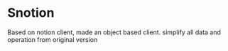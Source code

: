 # Snotion
 Based on notion client, made an object based client. simplify all data and operation from original version
